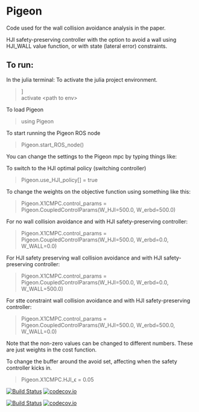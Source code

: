 # Pigeon

Code used for the wall collision avoidance analysis in the paper.

HJI safety-preserving controller with the option to avoid a wall using HJI_WALL value function, or with state (lateral error) constraints.


## To run:
In the julia terminal:
To activate the julia project environment.
> ]\
> activate <path to env\>

To load Pigeon
> using Pigeon

To start running the Pigeon ROS node
> Pigeon.start_ROS_node()



You can change the settings to the Pigeon mpc by typing things like:

To switch to the HJI optimal policy (switching controller)
> Pigeon.use_HJI_policy[] = true  

To change the weights on the objective function using something like this:
> Pigeon.X1CMPC.control_params = Pigeon.CoupledControlParams(W_HJI=500.0, W_erbd=500.0)

For no wall collision avoidance and with HJI safety-preserving controller:
> Pigeon.X1CMPC.control_params = Pigeon.CoupledControlParams(W_HJI=500.0, W_erbd=0.0, W_WALL=0.0)

For HJI safety preserving wall collision avoidance and with HJI safety-preserving controller:
> Pigeon.X1CMPC.control_params = Pigeon.CoupledControlParams(W_HJI=500.0, W_erbd=0.0, W_WALL=500.0)

For stte constraint wall collision avoidance and with HJI safety-preserving controller:
> Pigeon.X1CMPC.control_params = Pigeon.CoupledControlParams(W_HJI=500.0, W_erbd=500.0, W_WALL=0.0)


Note that the non-zero values can be changed to different numbers. These are just weights in the cost function.

To change the buffer around the avoid set, affecting when the safety controller kicks in.
> Pigeon.X1CMPC.HJI_ϵ = 0.05






[![Build Status](https://travis-ci.org/schmrlng/Pigeon.jl.svg?branch=master)](https://travis-ci.org/schmrlng/Pigeon.jl)
[![codecov.io](http://codecov.io/github/schmrlng/Pigeon.jl/coverage.svg?branch=master)](http://codecov.io/github/schmrlng/Pigeon.jl?branch=master)


[![Build Status](https://travis-ci.org/schmrlng/Pigeon.jl.svg?branch=master)](https://travis-ci.org/schmrlng/Pigeon.jl)
[![codecov.io](http://codecov.io/github/schmrlng/Pigeon.jl/coverage.svg?branch=master)](http://codecov.io/github/schmrlng/Pigeon.jl?branch=master)
